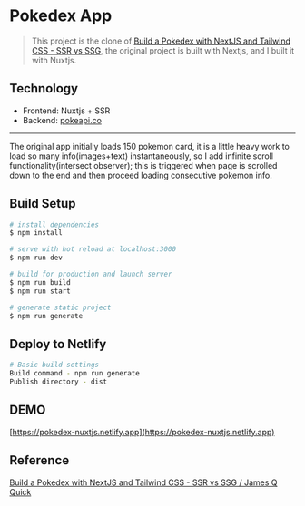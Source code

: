# Pokedex App

> This project is the clone of [Build a Pokedex with NextJS and Tailwind CSS - SSR vs SSG](https://github.com/jamesqquick/nextjs-pokedex-with-tailwind-css), the original project is built with Nextjs, and I built it with Nuxtjs. 

## Technology
- Frontend: Nuxtjs + SSR
- Backend: [pokeapi.co](https://pokeapi.co/api/v2/pokemon?limit=150)

---

The original app initially loads 150 pokemon card, it is a little heavy work to load so many info(images+text) instantaneously, so I add infinite scroll functionality(intersect observer); this is triggered when page is scrolled down to the end and then proceed loading consecutive pokemon info. 

## Build Setup

```bash
# install dependencies
$ npm install

# serve with hot reload at localhost:3000
$ npm run dev

# build for production and launch server
$ npm run build
$ npm run start

# generate static project
$ npm run generate
```

## Deploy to Netlify

```bash
# Basic build settings
Build command - npm run generate
Publish directory - dist
```

## DEMO
[https://pokedex-nuxtjs.netlify.app](https://pokedex-nuxtjs.netlify.app)

## Reference
[Build a Pokedex with NextJS and Tailwind CSS - SSR vs SSG / 
James Q Quick](https://www.youtube.com/watch?v=LMRAEUPkFXI)